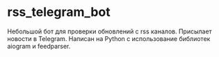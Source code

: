 # rss_telegram_bot
Небольшой бот для проверки обновлений с rss каналов. Присылает новости в Telegram.
Написан на Python с использование библиотек aiogram и feedparser.

